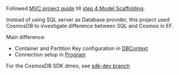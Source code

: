 Followed [MVC project guide](https://learn.microsoft.com/en-us/aspnet/core/tutorials/first-mvc-app/start-mvc?view=aspnetcore-8.0&tabs=visual-studio) till [step 4 Model Scaffolding](https://learn.microsoft.com/en-us/aspnet/core/tutorials/first-mvc-app/start-mvc?view=aspnetcore-8.0&tabs=visual-studio).

Instead of using SQL server as Database provider, this project used CosmosDB to investigate difference between SQL and Cosmos in EF.

Main difference: 
- Container and Partition Key configuration in [DBContext](https://github.com/mwone-hw/MvcMovies-CosmosEF/blob/master/MvcMovie/Data/MvcMovieContext.cs#L17)
- Connection setup in [Program](https://github.com/mwone-hw/MvcMovies-CosmosEF/blob/master/MvcMovie/Program.cs#L6)

For the CosmosDB SDK dmeo, see [sdk-dev branch](https://github.com/mwone-hw/MvcMovies-CosmosEF/tree/sdk-dev)
